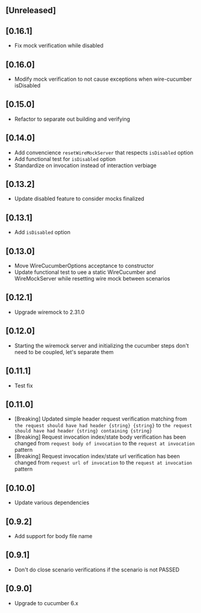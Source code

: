 ## [Unreleased]

## [0.16.1]
- Fix mock verification while disabled

## [0.16.0]
- Modify mock verification to not cause exceptions when wire-cucumber isDisabled

## [0.15.0]
- Refactor to separate out building and verifying

## [0.14.0]
- Add convencience `resetWireMockServer` that respects `isDisabled` option
- Add functional test for `isDisabled` option
- Standardize on invocation instead of interaction verbiage

## [0.13.2]
- Update disabled feature to consider mocks finalized

## [0.13.1]
- Add `isDisabled` option

## [0.13.0]
- Move WireCucumberOptions acceptance to constructor
- Update functional test to uee a static WireCucumber and WireMockServer while resetting wire mock between scenarios

## [0.12.1]
- Upgrade wiremock to 2.31.0

## [0.12.0]
- Starting the wiremock server and initializing the cucumber steps don't need to be coupled, let's separate them

## [0.11.1]
- Test fix

## [0.11.0]
- [Breaking] Updated simple header request verification matching from `the request should have had header {string} {string}` to `the request should have had header {string} containing {string}`
- [Breaking] Request invocation index/state body verification has been changed from `request body of invocation` to the `request at invocation` pattern
- [Breaking] Request invocation index/state url verification has been changed from `request url of invocation` to the `request at invocation` pattern

## [0.10.0]
- Update various dependencies

## [0.9.2]
- Add support for body file name

## [0.9.1]
- Don't do close scenario verifications if the scenario is not PASSED

## [0.9.0]
- Upgrade to cucumber 6.x
